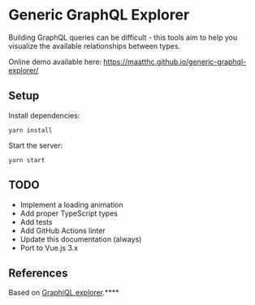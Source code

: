 # Generic GraphQL Explorer

Building GraphQL queries can be difficult -  this tools aim to help you visualize the available relationships between types.

Online demo available here: https://maatthc.github.io/generic-graphql-explorer/

## Setup

Install dependencies:

```
yarn install
```

Start the server:

```
yarn start
```

## TODO
 -  Implement a loading animation
 -  Add proper TypeScript types
 -  Add tests
 -  Add GitHub Actions linter
 -  Update this documentation (always)
 -  Port to Vue.js 3.x

## References

Based on [GraphiQL explorer](https://github.com/OneGraph/graphiql-explorer).****
